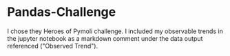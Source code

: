 # Pandas-Challenge
I chose they Heroes of Pymoli challenge.  I included my observable trends in the jupyter notebook as a markdown comment under the data output referenced ("Observed Trend").